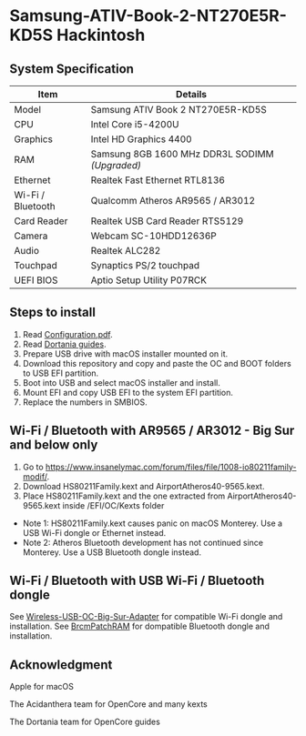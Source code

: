 # Samsung-ATIV-Book-2-NT270E5R-KD5S Hackintosh

## System Specification

| Item | Details |
| - | - |
| Model | Samsung ATIV Book 2 NT270E5R-KD5S |
| CPU | Intel Core i5-4200U |
| Graphics | Intel HD Graphics 4400 |
| RAM | Samsung 8GB 1600 MHz DDR3L SODIMM *(Upgraded)* |
| Ethernet | Realtek Fast Ethernet RTL8136 |
| Wi-Fi / Bluetooth | Qualcomm Atheros AR9565 / AR3012 |
| Card Reader | Realtek USB Card Reader RTS5129 |
| Camera | Webcam SC-10HDD12636P |
| Audio | Realtek ALC282 |
| Touchpad | Synaptics PS/2 touchpad |
| UEFI BIOS | Aptio Setup Utility P07RCK |

## Steps to install

1. Read [Configuration.pdf](https://github.com/acidanthera/OpenCorePkg/blob/master/Docs/Configuration.pdf).
2. Read [Dortania guides](https://dortania.github.io/getting-started/).
3. Prepare USB drive with macOS installer mounted on it.
4. Download this repository and copy and paste the OC and BOOT folders to USB EFI partition.
5. Boot into USB and select macOS installer and install.
6. Mount EFI and copy USB EFI to the system EFI partition.
7. Replace the numbers in SMBIOS.

## Wi-Fi / Bluetooth with AR9565 / AR3012 - Big Sur and below only

1. Go to https://www.insanelymac.com/forum/files/file/1008-io80211family-modif/.
2. Download HS80211Family.kext and AirportAtheros40-9565.kext.
3. Place HS80211Family.kext and the one extracted from AirportAtheros40-9565.kext inside /EFI/OC/Kexts folder
- Note 1: HS80211Family.kext causes panic on macOS Monterey. Use a USB Wi-Fi dongle or Ethernet instead.
- Note 2: Atheros Bluetooth development has not continued since Monterey. Use a USB Bluetooth dongle instead.

## Wi-Fi / Bluetooth with USB Wi-Fi / Bluetooth dongle

See [Wireless-USB-OC-Big-Sur-Adapter](https://github.com/chris1111/Wireless-USB-OC-Big-Sur-Adapter) for compatible Wi-Fi dongle and installation.
See [BrcmPatchRAM](https://github.com/acidanthera/BrcmPatchRAM) for dompatible Bluetooth dongle and installation.

## Acknowledgment

Apple for macOS

The Acidanthera team for OpenCore and many kexts

The Dortania team for OpenCore guides

